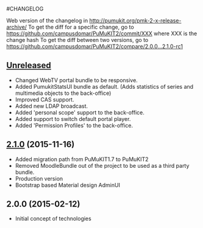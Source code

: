 #CHANGELOG

Web version of the changelog in http://pumukit.org/pmk-2-x-release-archive/
To get the diff for a specific change, go to https://github.com/campusdomar/PuMuKIT2/commit/XXX where XXX is the change hash
To get the diff between two versions, go to https://github.com/campusdomar/PuMuKIT2/compare/2.0.0...2.1.0-rc1

## [Unreleased]
- Changed WebTV portal bundle to be responsive.
- Added PumukitStatsUI bundle as default. (Adds statistics of series and multimedia objects to the back-office)
- Improved CAS support.
- Added new LDAP broadcast.
- Added 'personal scope' support to the back-office.
- Added support to switch default portal player.
- Added 'Permission Profiles' to the back-office.

## [2.1.0] (2015-11-16)
- Added migration path from PuMuKIT1.7 to PuMuKIT2
- Removed MoodleBundle out of the project to be used as a third party bundle.
- Production version
- Bootstrap based Material design AdminUI

## 2.0.0 (2015-02-12)
- Initial concept of technologies


[Unreleased]:https://github.com/campusdomar/PuMuKIT2/compare/2.1.0...HEAD
[2.1.0]:https://github.com/campusdomar/PuMuKIT2/compare/2.1.0-RC1...2.1.0
[2.1.0-RC1]:https://github.com/campusdomar/PuMuKIT2/compare/2.0.0...2.1.0-RC1
